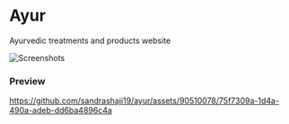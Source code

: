 # Ayur
Ayurvedic treatments and products website

![Screenshots](https://github.com/sandrashaji19/ayur/assets/90510078/8df8bee3-4f46-45e1-acca-4a82bf1a52a1)

### Preview

https://github.com/sandrashaji19/ayur/assets/90510078/75f7309a-1d4a-490a-adeb-dd6ba4896c4a


